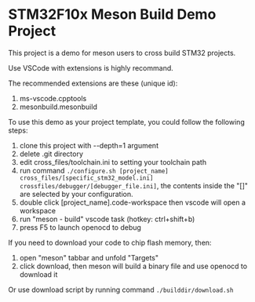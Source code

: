# STM32F10x Meson Build Demo Project

This project is a demo for meson users to cross build STM32 projects.

Use VSCode with extensions is highly recommand.

The recommended extensions are these (unique id):

1. ms-vscode.cpptools
2. mesonbuild.mesonbuild

To use this demo as your project template, you could follow the following steps:

1. clone this project with --depth=1 argument
2. delete .git directory
3. edit cross_files/toolchain.ini to setting your toolchain path
4. run command `./configure.sh [project_name] cross_files/[specific_stm32_model.ini] crossfiles/debugger/[debugger_file.ini]`, the contents inside the "[]" are selected by your configuration.
5. double click [project_name].code-workspace then vscode will open a workspace
6. run "meson - build" vscode task (hotkey: ctrl+shift+b)
7. press F5 to launch openocd to debug

If you need to download your code to chip flash memory, then:

1. open "meson" tabbar and unfold "Targets"
2. click download, then meson will build a binary file and use openocd to download it

Or use download script by running command `./builddir/download.sh`
